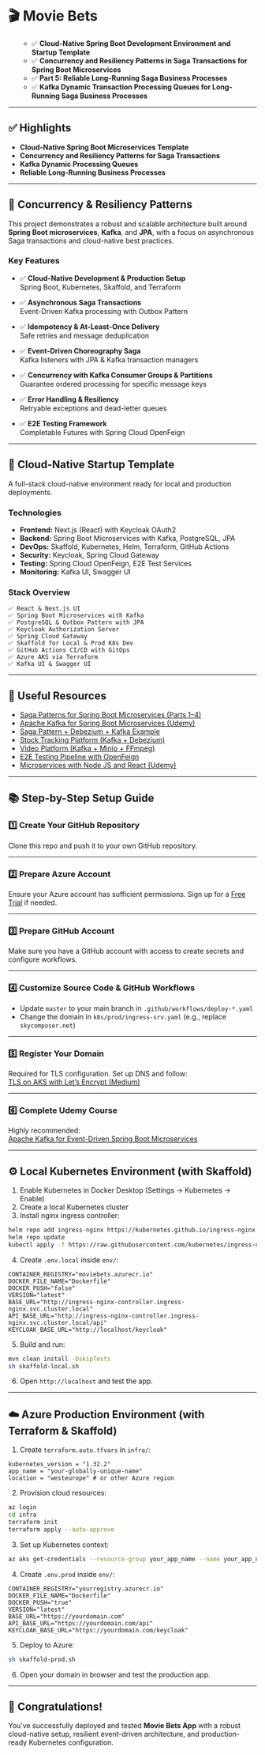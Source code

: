# 🎬 Movie Bets

<ul style="list-style-type:disc">
  <ul>
    <li>✅ <b>Cloud-Native Spring Boot Development Environment and Startup Template</b>
    <li>✅ <b>Concurrency and Resiliency Patterns in Saga Transactions for Spring Boot Microservices</b>
    <li>✅ <b>Part 5: Reliable Long-Running Saga Business Processes</b>
    <li>✅ <b>Kafka Dynamic Transaction Processing Queues for Long-Running Saga Business Processes</b>
  </ul>
</ul>

---

## ✅ Highlights

- **Cloud-Native Spring Boot Microservices Template**
- **Concurrency and Resiliency Patterns for Saga Transactions**
- **Kafka Dynamic Processing Queues**
- **Reliable Long-Running Business Processes**

---

## 📘 Concurrency & Resiliency Patterns

This project demonstrates a robust and scalable architecture built around **Spring Boot microservices**, **Kafka**, and **JPA**, with a focus on asynchronous Saga transactions and cloud-native best practices.

### Key Features

- ✅ **Cloud-Native Development & Production Setup**  
  Spring Boot, Kubernetes, Skaffold, and Terraform

- ✅ **Asynchronous Saga Transactions**  
  Event-Driven Kafka processing with Outbox Pattern

- ✅ **Idempotency & At-Least-Once Delivery**  
  Safe retries and message deduplication

- ✅ **Event-Driven Choreography Saga**  
  Kafka listeners with JPA & Kafka transaction managers

- ✅ **Concurrency with Kafka Consumer Groups & Partitions**  
  Guarantee ordered processing for specific message keys

- ✅ **Error Handling & Resiliency**  
  Retryable exceptions and dead-letter queues

- ✅ **E2E Testing Framework**  
  Completable Futures with Spring Cloud OpenFeign

---

## 🚀 Cloud-Native Startup Template

A full-stack cloud-native environment ready for local and production deployments.

### Technologies

- **Frontend:** Next.js (React) with Keycloak OAuth2
- **Backend:** Spring Boot Microservices with Kafka, PostgreSQL, JPA
- **DevOps:** Skaffold, Kubernetes, Helm, Terraform, GitHub Actions
- **Security:** Keycloak, Spring Cloud Gateway
- **Testing:** Spring Cloud OpenFeign, E2E Test Services
- **Monitoring:** Kafka UI, Swagger UI

### Stack Overview

```
✅ React & Next.js UI  
✅ Spring Boot Microservices with Kafka  
✅ PostgreSQL & Outbox Pattern with JPA  
✅ Keycloak Authorization Server  
✅ Spring Cloud Gateway  
✅ Skaffold for Local & Prod K8s Dev  
✅ GitHub Actions CI/CD with GitOps  
✅ Azure AKS via Terraform  
✅ Kafka UI & Swagger UI  
```

---

## 🔗 Useful Resources

- [Saga Patterns for Spring Boot Microservices (Parts 1–4)](https://www.linkedin.com/posts/michaelsklyar_concurrency-and-resiliency-patterns-in-activity-7168742915765059586-irvJ)
- [Apache Kafka for Spring Boot Microservices (Udemy)](https://www.udemy.com/course/apache-kafka-for-spring-boot-microservices)
- [Saga Pattern + Debezium + Kafka Example](https://github.com/uuhnaut69/saga-pattern-microservices)
- [Stock Tracking Platform (Kafka + Debezium)](https://github.com/skyglass/stock-tracking-03)
- [Video Platform (Kafka + Minio + FFmpeg)](https://github.com/greeta-video-01/video-api)
- [E2E Testing Pipeline with OpenFeign](https://www.linkedin.com/pulse/e2e-testing-pipeline-spring-boot-microservices-using-openfeign/)
- [Microservices with Node JS and React (Udemy)](https://www.udemy.com/course/microservices-with-node-js-and-react)

---

## 📚 Step-by-Step Setup Guide

### 1️⃣ Create Your GitHub Repository

Clone this repo and push it to your own GitHub repository.

---

### 2️⃣ Prepare Azure Account

Ensure your Azure account has sufficient permissions. Sign up for a [Free Trial](https://azure.microsoft.com/en-us/free) if needed.

---

### 3️⃣ Prepare GitHub Account

Make sure you have a GitHub account with access to create secrets and configure workflows.

---

### 4️⃣ Customize Source Code & GitHub Workflows

- Update `master` to your main branch in `.github/workflows/deploy-*.yaml`
- Change the domain in `k8s/prod/ingress-srv.yaml` (e.g., replace `skycomposer.net`)

---

### 5️⃣ Register Your Domain

Required for TLS configuration. Set up DNS and follow:  
[TLS on AKS with Let’s Encrypt (Medium)](https://medium.com/@jainchirag8001/tls-on-aks-ingress-with-letsencrypt-f42d65725a3)

---

### 6️⃣ Complete Udemy Course

Highly recommended:  
[Apache Kafka for Event-Driven Spring Boot Microservices](https://www.udemy.com/course/apache-kafka-for-spring-boot-microservices)

---

## ⚙️ Local Kubernetes Environment (with Skaffold)

1. Enable Kubernetes in Docker Desktop (Settings → Kubernetes → Enable)
2. Create a local Kubernetes cluster
3. Install nginx ingress controller:

```bash
helm repo add ingress-nginx https://kubernetes.github.io/ingress-nginx
helm repo update
kubectl apply -f https://raw.githubusercontent.com/kubernetes/ingress-nginx/controller-v1.4.0/deploy/static/provider/cloud/deploy.yaml
```

4. Create `.env.local` inside `env/`:

```env
CONTAINER_REGISTRY="moviebets.azurecr.io"
DOCKER_FILE_NAME="Dockerfile"
DOCKER_PUSH="false"
VERSION="latest"
BASE_URL="http://ingress-nginx-controller.ingress-nginx.svc.cluster.local"
API_BASE_URL="http://ingress-nginx-controller.ingress-nginx.svc.cluster.local/api"
KEYCLOAK_BASE_URL="http://localhost/keycloak"
```

5. Build and run:

```bash
mvn clean install -DskipTests
sh skaffold-local.sh
```

6. Open `http://localhost` and test the app.

---

## ☁️ Azure Production Environment (with Terraform & Skaffold)

1. Create `terraform.auto.tfvars` in `infra/`:

```hcl
kubernetes_version = "1.32.2"
app_name = "your-globally-unique-name"
location = "westeurope" # or other Azure region
```

2. Provision cloud resources:

```bash
az login
cd infra
terraform init
terraform apply --auto-approve
```

3. Set up Kubernetes context:

```bash
az aks get-credentials --resource-group your_app_name --name your_app_name
```

4. Create `.env.prod` inside `env/`:

```env
CONTAINER_REGISTRY="yourregistry.azurecr.io"
DOCKER_FILE_NAME="Dockerfile"
DOCKER_PUSH="true"
VERSION="latest"
BASE_URL="https://yourdomain.com"
API_BASE_URL="https://yourdomain.com/api"
KEYCLOAK_BASE_URL="https://yourdomain.com/keycloak"
```

5. Deploy to Azure:

```bash
sh skaffold-prod.sh
```

6. Open your domain in browser and test the production app.

---

## 🎉 Congratulations!

You’ve successfully deployed and tested **Movie Bets App** with a robust cloud-native setup, resilient event-driven architecture, and production-ready Kubernetes configuration.
